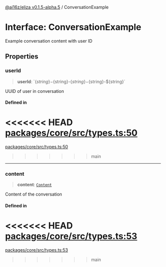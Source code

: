 [@ai16z/eliza v0.1.5-alpha.5](../index.md) / ConversationExample

# Interface: ConversationExample

Example conversation content with user ID

## Properties

### userId

> **userId**: \`$\{string\}-$\{string\}-$\{string\}-$\{string\}-$\{string\}\`

UUID of user in conversation

#### Defined in

<<<<<<< HEAD
[packages/core/src/types.ts:50](https://github.com/konstantine25b/eliza/blob/main/packages/core/src/types.ts#L50)
=======
[packages/core/src/types.ts:50](https://github.com/ai16z/eliza/blob/main/packages/core/src/types.ts#L50)
>>>>>>> main

***

### content

> **content**: [`Content`](Content.md)

Content of the conversation

#### Defined in

<<<<<<< HEAD
[packages/core/src/types.ts:53](https://github.com/konstantine25b/eliza/blob/main/packages/core/src/types.ts#L53)
=======
[packages/core/src/types.ts:53](https://github.com/ai16z/eliza/blob/main/packages/core/src/types.ts#L53)
>>>>>>> main
